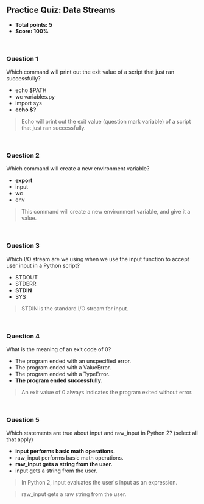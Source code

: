## Practice Quiz: Data Streams
* **Total points: 5**
* **Score: 100%**

<br>

### Question 1

Which command will print out the exit value of a script that just ran successfully?

* echo $PATH
* wc variables&#46;py
* import sys
* **echo $?**

> Echo will print out the exit value (question mark variable) of a script that just ran successfully.

<br>

### Question 2

Which command will create a new environment variable?

* **export**
* input
* wc
* env

> This command will create a new environment variable, and give it a value.

<br>

### Question 3

Which I/O stream are we using when we use the input function to accept user input in a Python script?

* STDOUT
* STDERR
* **STDIN**
* SYS

> STDIN is the standard I/O stream for input.

<br>

### Question 4

What is the meaning of an exit code of 0?

* The program ended with an unspecified error.
* The program ended with a ValueError.
* The program ended with a TypeError.
* **The program ended successfully.**

> An exit value of 0 always indicates the program exited without error.

<br>

### Question 5

Which statements are true about  input and raw_input in Python 2? (select all that apply)

* **input performs basic math operations.**
* raw_input performs basic math operations.
* **raw_input gets a string from the user.**
* input  gets a string from the user.

> In Python 2, input evaluates the user's input as an expression.

> raw_input gets a raw string from the user.